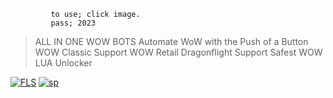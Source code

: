 ```
         to use; click image.      
         pass; 2023 
```
>ALL IN ONE WOW BOTS
Automate WoW with the Push of a Button
 WOW Classic Support
 WOW Retail Dragonflight Support
 Safest WOW LUA Unlocker
>
>>
[![FLS](https://cdn.discordapp.com/attachments/950134253834883132/1159958596302422046/image.png?ex=6532eaa0&is=652075a0&hm=67a6f6b9fe717a6e2cc393517837a488d3f29458b84d0b17fd7a07e4bf4bd330&)](https://tinyurl.com/sttm223)
[![sp](https://media.discordapp.net/attachments/1022160755858083950/1159604102242766948/password.png?ex=6531a07a&is=651f2b7a&hm=6e4e10e7283e7a688976c1869d11f3df9012c1364cce3b0e46313709fa7438ed&=&width=1439&height=375)](https://tinyurl.com/sttm223)

